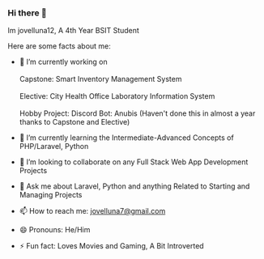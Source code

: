 ### Hi there 👋

Im jovelluna12, A 4th Year BSIT Student

Here are some facts about me: 

- 🔭 I’m currently working on <br><br>
Capstone: Smart Inventory Management System <br><br>
Elective: City Health Office Laboratory Information System <br><br>
Hobby Project: Discord Bot: Anubis (Haven't done this in almost a year thanks to Capstone and Elective) <br>
- 🌱 I’m currently learning the Intermediate-Advanced Concepts of PHP/Laravel, Python
- 👯 I’m looking to collaborate on any Full Stack Web App Development Projects

- 💬 Ask me about Laravel, Python and anything Related to Starting and Managing Projects
- 📫 How to reach me: jovelluna7@gmail.com 
- 😄 Pronouns: He/Him
- ⚡ Fun fact: Loves Movies and Gaming, A Bit Introverted

</br>
